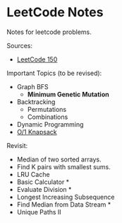 # LeetCode Notes

Notes for leetcode problems.

Sources:

- [LeetCode 150](https://leetcode.com/studyplan/top-interview-150/)

Important Topics (to be revised):

- Graph BFS
  - **Minimum Genetic Mutation**
- Backtracking
  - Permutations
  - Combinations
- Dynamic Programming
- [O/1 Knapsack](https://www.geeksforgeeks.org/0-1-knapsack-problem-dp-10/)

Revisit:

- Median of two sorted arrays.
- Find K pairs with smallest sums.
- LRU Cache
- Basic Calculator \*
- Evaluate Division \*
- Longest Increasing Subsequence
- Find Median from Data Stream \*
- Unique Paths II
